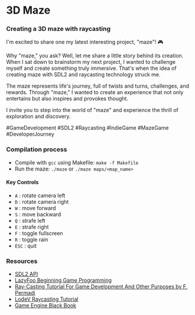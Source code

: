 # 3D Maze
### Creating a 3D maze with raycasting

I'm excited to share one my latest interesting project, "maze"! 🎮

Why "maze," you ask? Well, let me share a little story behind its creation. When I sat down to brainstorm my next project, I wanted to challenge myself and create something truly immersive. That's when the idea of creating maze with SDL2 and raycasting technology struck me.

The maze represents life's journey, full of twists and turns, challenges, and rewards. Through "maze," I wanted to create an experience that not only entertains but also inspires and provokes thought.

I invite you to step into the world of "maze" and experience the thrill of exploration and discovery.

#GameDevelopment #SDL2 #Raycasting #IndieGame #MazeGame #DeveloperJourney

### Compilation process
- Compile with `gcc` using Makefile:
    `make -f Makefile`
- Run the maze: `./maze` or `./maze maps/<map_name>`

#### Key Controls
- `A` : rotate camera left
- `D` : rotate camera right
- `W` : move forward
- `S` : move backward
- `Q` : strafe left
- `E` : strafe right
- `F` : toggle fullscreen
- `R` : toggle rain
- `ESC` : quit

### Resources
- [SDL2 API](https://wiki.libsdl.org/CategoryAPI)
- [LazyFoo Beginning Game Programming](http://lazyfoo.net/tutorials/SDL/index.php)
- [Ray-Casting Tutorial For Game Development And Other Purposes by F. Permadi](http://permadi.com/1996/05/ray-casting-tutorial-table-of-contents/)
- [LodeV Raycasting Tutorial](http://lodev.org/cgtutor/raycasting.html)
- [Game Engine Black Book](https://www.amazon.com/Game-Engine-Black-Book-Wolfenstein/dp/1539692876)
